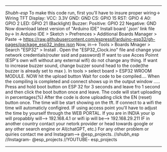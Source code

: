 **************************************************************************************************************************************************************************************************************************************************************************************
*Shubh-esp*
To make this code run, first you'll have to insure proper wiring->
    Wiring
TFT Display:
            VCC: 3.3V
            GND: GND
            CS: GPIO 15
            RST: GPIO 4
            A0: GPIO 2
            LED: GPIO 21 (Backlight)
Buzzer:
            Positive: GPIO 22
            Negative: GND
Now download latest version of "Arduino IDE"
Install board '.json' link file by->
             In Arduino IDE > Sketch > Prefrences > Additional Boards Manager > Paste -> https://raw.githubusercontent.com/espressif/arduino-esp32/gh-pages/package_esp32_index.json
             Now, in--> Tools > Boards Mnager > Search "ESP32" > Install .
Open the "ESP32_Clock.ino" file and change your network credentials(router ssid and password)  If want to use Acces Poinnt (ESP's own wifi without any external wifi) do not change any thing.
If want to increase buzzer sound, change buzzer sound head to the code(the buzzer is already set to max ).
In tools > select board > ESP32 WROOM MODULE.
NOW hit the upload button
Wait for code to be compiled....
When the compiling is completed and connect shows up in the output window .....
Press and hold boot button on ESP 32  for 3 seconds and leave fro 1 second and then click the boot button once and leave.
The code will start uploading in percentages(%)
After the code is done uploading click the EN (reset) button once.
The time will be start showing on the tft.
If connect to a wifi the time will automaticly configired.
IF using access point you'll have to adjust the time by yourself through the WEB PORTAL.
If you are in INDIA your ip will propabbly will--> 192.168.4.1 or wifi ip will be--> 192.168.29.211
IF in another country contact your netork provider or head towards google or any other search engine or AI(chatGPT, etc.)
For any other problem or quiries contact me and Instagram--> @esp_projects.
//shubh_esp
//Instagram- @esp_projects
//YOUTUBE- esp_projects
**************************************************************************************************************************************************************************************************************************************************************

